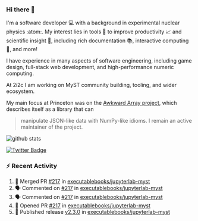 ### Hi there 👋 

I'm a software developer 💻 with a background in experimental nuclear physics :atom:. My interest lies in tools :wrench: to improve productivity :chart_with_upwards_trend: and scientific insight :telescope:, including rich documentation 📚, interactive computing 🧮, and more! 

I have experience in many aspects of software engineering, including game design, full-stack web development, and high-performance numeric computing. 

At 2i2c I am working on MyST community building, tooling, and wider ecosystem. 

My main focus at Princeton was on the [Awkward Array project](awkward-array.org/), which describes itself as a library that can 
> manipulate JSON-like data with NumPy-like idioms. I remain an active maintainer of the project. 

![github stats](https://github-readme-stats.vercel.app/api?username=agoose77&show_icons=true&hide_rank=true&hide_title=true&bg_color=30,e76445,904e95&text_color=efe3ec&icon_color=efe3ec)
<!--
**agoose77/agoose77** is a ✨ _special_ ✨ repository because its `README.md` (this file) appears on your GitHub profile.

Here are some ideas to get you started:

- 🔭 I’m currently working on ...
- 🌱 I’m currently learning ...
- 👯 I’m looking to collaborate on ...
- 🤔 I’m looking for help with ...
- 💬 Ask me about ...
- 📫 How to reach me: ...
- 😄 Pronouns: ...
- ⚡ Fun fact: ...
-->

[![Twitter Badge](https://img.shields.io/twitter/follow/agoose77?style=flat-square&logo=Twitter&logoColor=white&color=cornflowerblue)](https://twitter.com/agoose77)

### :zap: Recent Activity

<!--START_SECTION:activity-->
1. 🎉 Merged PR [#217](https://github.com/executablebooks/jupyterlab-myst/pull/217) in [executablebooks/jupyterlab-myst](https://github.com/executablebooks/jupyterlab-myst)
2. 🗣 Commented on [#217](https://github.com/executablebooks/jupyterlab-myst/pull/217#issuecomment-1946383432) in [executablebooks/jupyterlab-myst](https://github.com/executablebooks/jupyterlab-myst)
3. 🗣 Commented on [#217](https://github.com/executablebooks/jupyterlab-myst/pull/217#issuecomment-1946366711) in [executablebooks/jupyterlab-myst](https://github.com/executablebooks/jupyterlab-myst)
4. 💪 Opened PR [#217](https://github.com/executablebooks/jupyterlab-myst/pull/217) in [executablebooks/jupyterlab-myst](https://github.com/executablebooks/jupyterlab-myst)
5. 🚀 Published release [v2.3.0](https://github.com/executablebooks/jupyterlab-myst/releases/tag/v2.3.0) in [executablebooks/jupyterlab-myst](https://github.com/executablebooks/jupyterlab-myst)
<!--END_SECTION:activity-->
